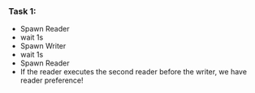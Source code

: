 ### Task 1:

- Spawn Reader
- wait 1s
- Spawn Writer
- wait 1s
- Spawn Reader
- If the reader executes the second reader before the writer, we have reader preference!